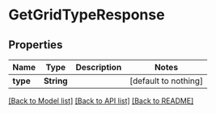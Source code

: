 # GetGridTypeResponse


## Properties
Name | Type | Description | Notes
------------ | ------------- | ------------- | -------------
**type** | **String** |  | [default to nothing]


[[Back to Model list]](../README.md#models) [[Back to API list]](../README.md#api-endpoints) [[Back to README]](../README.md)


